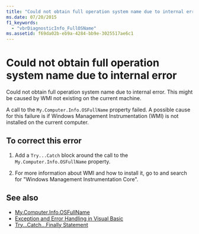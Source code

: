 ```yaml
---
title: "Could not obtain full operation system name due to internal error"
ms.date: 07/20/2015
f1_keywords: 
  - "vbrDiagnosticInfo_FullOSName"
ms.assetid: f69da02b-eb9a-4284-bb9e-3025517ae6c1
---
```

# Could not obtain full operation system name due to internal error
Could not obtain full operation system name due to internal error. This might be caused by WMI not existing on the current machine.  
  
 A call to the `My.Computer.Info.OSFullName` property failed. A possible cause for this failure is if Windows Management Instrumentation (WMI) is not installed on the current computer.  
  
## To correct this error  
  
1.  Add a `Try...Catch` block around the call to the `My.Computer.Info.OSFullName` property.  
  
2.  For more information about WMI and how to install it, go to  and search for "Windows Management Instrumentation Core".  
  
## See also
- [My.Computer.Info.OSFullName](xref:Microsoft.VisualBasic.Devices.ComputerInfo.OSFullName)
- [Exception and Error Handling in Visual Basic](../../standard/exceptions/index.md)
- [Try...Catch...Finally Statement](../../visual-basic/language-reference/statements/try-catch-finally-statement.md)
